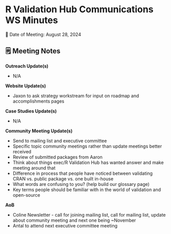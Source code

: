 # R Validation Hub Communications WS Minutes

📅 Date of Meeting: August 28, 2024

## 🗒️ Meeting Notes

**Outreach Update(s)**

- N/A  

**Website Update(s)**

- Jaxon to ask strategy workstream for input on roadmap and accomplishments pages

**Case Studies Update(s)**

-  N/A 

**Community Meeting Update(s)**

- Send to mailing list and executive committee
- Specific topic community meetings rather than update meetings better received
- Review of submitted packages from Aaron
- Think about things exec/R Validation Hub has wanted answer and make meeting around that
- Difference in process that people have noticed between validating CRAN vs. public package vs. one built in-house
- What words are confusing to you? (help build our glossary page)
- Key terms people should be familiar with in the world of validation and open-source


**AoB**

- Coline Newsletter - call for joining mailing list, call for mailing list, update about community meeting and next one being ~November   
- Antal to attend next executive committee meeting
